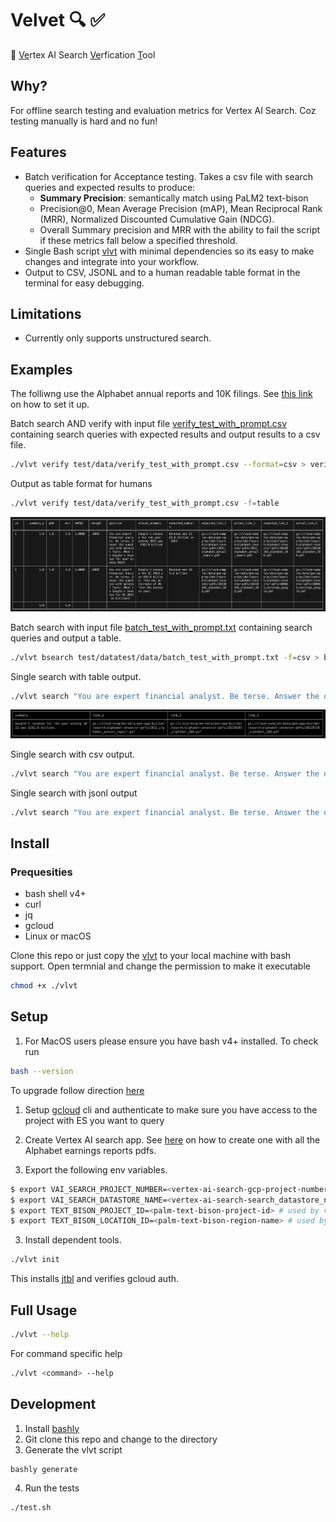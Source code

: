 # Velvet 🔍 ✅ 
🔮 <u>Ve</u>rtex AI Search <u>Ve</u>rfication <u>T</u>ool

## Why?
For offline search testing and evaluation metrics for Vertex AI Search. Coz testing manually is hard and no fun!
 
## Features
- Batch verification for Acceptance testing. Takes a csv file with search queries and expected results to produce:
  - **Summary Precision**: semantically match using PaLM2 text-bison
  - Precision@0, Mean Average Precision (mAP), Mean Reciprocal Rank (MRR), Normalized Discounted Cumulative Gain (NDCG).  
  - Overall Summary precision and MRR with the ability to fail the script if these metrics fall below a specified threshold.
- Single Bash script [vlvt](vlvt) with minimal dependencies so its easy to make changes and integrate into your workflow.
- Output to CSV, JSONL and to a human readable table format in the terminal for easy debugging.


## Limitations
  - Currently only supports unstructured search.


## Examples
The folliwng use the Alphabet annual reports and 10K filings. See [this link](https://cloud.google.com/generative-ai-app-builder/docs/try-enterprise-search#create_and_preview_a_search_app_for_unstructured_data_from) on how to set it up.

Batch search AND verify with input file [verify_test_with_prompt.csv](test/datatest/data/verify_test_with_prompt.csv)  containing search queries with expected results and output results to a csv file.
```bash
./vlvt verify test/data/verify_test_with_prompt.csv --format=csv > verify_results.csv
```

Output as table format for humans
```bash
./vlvt verify test/data/verify_test_with_prompt.csv -f=table
```
![](images/verify_table.png)

Batch search with input file [batch_test_with_prompt.txt](test/datatest/data/batch_test_with_prompt.txt) containing search queries and output a table.
```bash
./vlvt bsearch test/datatest/data/batch_test_with_prompt.txt -f=csv > batch_results.csv
```

Single search with table output.
```bash
./vlvt search "You are expert financial analyst. Be terse. Answer the question with minimal facts. What is Google's revenue for year ending 2022?" --format=table
```
![](images/search_table.png)

Single search with csv output.
```bash
./vlvt search "You are expert financial analyst. Be terse. Answer the question with minimal facts. What is Google's revenue for year ending 2022?" --format=csv > batch_output.csv

```
Single search with jsonl output
```bash
./vlvt search "You are expert financial analyst. Be terse. Answer the question with minimal facts. What is Google's revenue for year ending 2022?" -f=jsonl > batch_output.jsonl

```


## Install

### Prequesities
  - bash shell v4+
  - curl
  - jq
  - gcloud
  - Linux or macOS
  

Clone this repo or just copy the [vlvt](./vlvt) to your local  machine with bash support. Open termnial and change the permission to make it executable

```bash
chmod +x ./vlvt
```

## Setup

1. For MacOS users please ensure you have bash v4+ installed. To check run 
```bash
bash --version
```
To upgrade follow direction [here](https://itnext.io/upgrading-bash-on-macos-7138bd1066ba)

1. Setup [gcloud](https://cloud.google.com/sdk/docs/install-sdk) cli and authenticate to make sure you have access to the project with ES you want to query

2. Create Vertex AI search app. See [here](https://cloud.google.com/generative-ai-app-builder/docs/try-enterprise-search#create_and_preview_a_search_app_for_unstructured_data_from) on how to create one with all the Alphabet earnings reports pdfs. 

3. Export the following env variables.

```bash
$ export VAI_SEARCH_PROJECT_NUMBER=<vertex-ai-search-gcp-project-number> # Project Number of the Vertex AI Search Engine
$ export VAI_SEARCH_DATASTORE_NAME=<vertex-ai-search-search_datastore_name>  # Datastore ID of the Vertex AI Search Engine
$ export TEXT_BISON_PROJECT_ID=<palm-text-bison-project-id> # used by verify command to match summaries 
$ export TEXT_BISON_LOCATION_ID=<palm-text-bison-region-name> # used by verify command to match summaries 
```
3. Install dependent tools. 

```bash
./vlvt init
```
This installs [jtbl](https://github.com/kellyjonbrazil/jtbl) and verifies gcloud auth.

## Full Usage
```bash
./vlvt --help
```
For command specific help
```bash
./vlvt <command> --help
```
## Development

1. Install [bashly](https://bashly.dannyb.co/installation/) 
2. Git clone this repo and change to the directory
3. Generate the vlvt script 

```bash
bashly generate
```

4. Run the tests
```bash
./test.sh
```